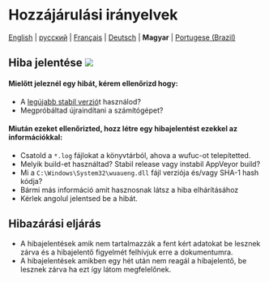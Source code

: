 # Hozzájárulási irányelvek

[English](CONTRIBUTING.md) | [русский](CONTRIBUTING.ru-RU.md) | [Français](CONTRIBUTING.fr-FR.md) | [Deutsch](CONTRIBUTING.de-DE.md) | **Magyar** | [Portugese (Brazil)](CONTRIBUTING.pt-BR.md)

## Hiba jelentése [![](https://isitmaintained.com/badge/resolution/zeffy/wufuc.svg)](https://isitmaintained.com/project/zeffy/wufuc)

#### Mielőtt jeleznél egy hibát, kérem ellenőrizd hogy:

- A  [legújabb stabil verzió](../../releases/latest)t használod?
- Megpróbáltad újraindítani a számítógépet?

#### Miután ezeket ellenőrizted, hozz létre egy hibajelentést ezekkel az információkkal:

- Csatold a `*.log` fájlokat a könyvtárból, ahova a wufuc-ot telepítetted.
- Melyik build-et használtad? Stabil release vagy instabil AppVeyor build?
- Mi a `C:\Windows\System32\wuaueng.dll` fájl verziója és/vagy SHA-1 hash kódja?
- Bármi más információ amit hasznosnak látsz a hiba elhárításához
- Kérlek angolul jelentsed be a hibát.

## Hibazárási eljárás

- A hibajelentések amik nem tartalmazzák a fent kért adatokat be lesznek zárva és a hibajelentő figyelmét felhívjuk erre a dokumentumra.
- A hibajelentések amikben egy hét után nem reagál a hibajelentő, be lesznek zárva ha ezt így látom megfelelőnek.
